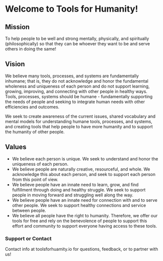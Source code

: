 # Welcome to Tools for Humanity!

## Mission
To help people to be well and strong mentally, physically, and spiritually (philosophically) so that they can be whoever they want to be and serve others in doing the same!

## Vision
We believe many tools, processes, and systems are fundamentally inhumane; that is, they do not acknowledge and honor the fundamental wholeness and uniqueness of each person and do not support learning, growing, improving, and connecting with other people in healthy ways.  Tools, processes, systems should be humane - fundamentally supporting the needs of people and seeking to integrate human needs with other efficiencies and outcomes.

We seek to create awareness of the current issues, shared vocabulary and mental models for understanding humane tools, processes, and systems, and creating tools that help people to have more humanity and to support the humanity of other people.

## Values

* We believe each person is unique.  We seek to understand and honor the uniqueness of each person.
* We believe people are naturally creative, resourceful, and whole.  We acknowledge this about each person, and seek to support each person from this point of view.
* We believe people have an innate need to learn, grow, and find fulfillment through doing and healthy struggle.  We seek to support people in moving forward and struggling well along the way.
* We believe people have an innate need for connection with and to serve other people.  We seek to support healthy connections and service between people.
* We believe all people have the right to humanity.  Therefore, we offer our tools for free and rely on the benevolence of people to support this effort and community to support everyone having access to these tools.

### Support or Contact

Contact info at toolsforhuamity.io for questions, feedback, or to partner with us!
